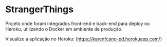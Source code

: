 # StrangerThings

Projeto onde foram integrados front-end e back-end para deploy no Heroku, utilizando o Docker em ambiente de produção. 

Visualize a aplicação no Heroku:
(https://karenfcano-pd.herokuapp.com/)
